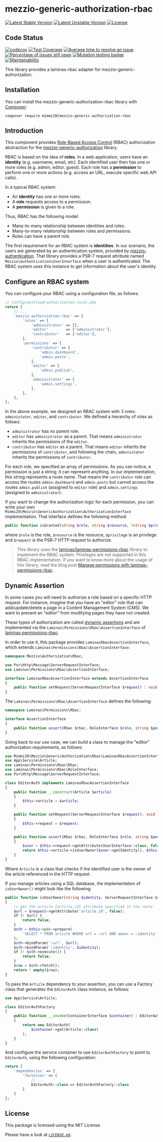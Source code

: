 # mezzio-generic-authorization-rbac

[![Latest Stable Version](https://poser.pugx.org/mimmi20/mezzio-generic-authorization-rbac/v/stable?format=flat-square)](https://packagist.org/packages/mimmi20/mezzio-generic-authorization-rbac)
[![Latest Unstable Version](https://poser.pugx.org/mimmi20/mezzio-generic-authorization-rbac/v/unstable?format=flat-square)](https://packagist.org/packages/mimmi20/mezzio-generic-authorization-rbac)
[![License](https://poser.pugx.org/mimmi20/mezzio-generic-authorization-rbac/license?format=flat-square)](https://packagist.org/packages/mimmi20/mezzio-generic-authorization-rbac)

## Code Status

[![codecov](https://codecov.io/gh/mimmi20/mezzio-generic-authorization-rbac/branch/master/graph/badge.svg)](https://codecov.io/gh/mimmi20/mezzio-generic-authorization-rbac)
[![Test Coverage](https://api.codeclimate.com/v1/badges/0e603979f6f1501d4a6f/test_coverage)](https://codeclimate.com/github/mimmi20/mezzio-generic-authorization-rbac/test_coverage)
[![Average time to resolve an issue](https://isitmaintained.com/badge/resolution/mimmi20/mezzio-generic-authorization-rbac.svg)](https://isitmaintained.com/project/mimmi20/mezzio-generic-authorization-rbac "Average time to resolve an issue")
[![Percentage of issues still open](https://isitmaintained.com/badge/open/mimmi20/mezzio-generic-authorization-rbac.svg)](https://isitmaintained.com/project/mimmi20/mezzio-generic-authorization-rbac "Percentage of issues still open")
[![Mutation testing badge](https://img.shields.io/endpoint?style=flat&url=https%3A%2F%2Fbadge-api.stryker-mutator.io%2Fgithub.com%2Fmimmi20%2Fmezzio-generic-authorization-rbac%2Fmaster)](https://dashboard.stryker-mutator.io/reports/github.com/mimmi20/mezzio-generic-authorization-rbac/master)
[![Maintainability](https://api.codeclimate.com/v1/badges/0e603979f6f1501d4a6f/maintainability)](https://codeclimate.com/github/mimmi20/mezzio-generic-authorization-rbac/maintainability)

This library provides a laminas-rbac adapter for mezzio-generic-authorization.

## Installation

You can install the mezzio-generic-authorization-rbac library with
[Composer](https://getcomposer.org):

```shell
composer require mimmi20/mezzio-generic-authorization-rbac
```

## Introduction

This component provides [Role-Based Access Control](https://en.wikipedia.org/wiki/Role-based_access_control)
(RBAC) authorization abstraction for the [mezzio-generic-authorization](https://github.com/mimmi20/mezzio-generic-authorization)
library.

RBAC is based on the idea of **roles**. In a web application, users have an
**identity** (e.g. username, email, etc). Each identified user then has one or
more roles (e.g. admin, editor, guest). Each role has a **permission** to
perform one or more actions (e.g. access an URL, execute specific web API
calls).

In a typical RBAC system:

- An **identity** has one or more roles.
- A **role** requests access to a permission.
- A **permission** is given to a role.

Thus, RBAC has the following model:

- Many-to-many relationship between identities and roles.
- Many-to-many relationship between roles and permissions.
- Roles can have a parent role.

The first requirement for an RBAC system is **identities**. In our scenario, the
users are generated by an authentication system, provided by
[mezzio-authentication](https://github.com/mezzio/mezzio-authentication).
That library provides a PSR-7 request attribute named
`Mezzio\Authentication\UserInterface` when a user is authenticated.
The RBAC system uses this instance to get information about the user's identity.

## Configure an RBAC system

You can configure your RBAC using a configuration file, as follows:

```php
// config/autoload/authorization.local.php
return [
    // ...
    'mezzio-authorization-rbac' => [
        'roles' => [
            'administrator' => [],
            'editor'        => ['administrator'],
            'contributor'   => ['editor'],
        ],
        'permissions' => [
            'contributor' => [
                'admin.dashboard',
                'admin.posts',
            ],
            'editor' => [
                'admin.publish',
            ],
            'administrator' => [
                'admin.settings',
            ],
        ],
    ],
];
```

In the above example, we designed an RBAC system with 3 roles: `administator`,
`editor`, and `contributor`. We defined a hierarchy of roles as follows:

- `administrator` has no parent role.
- `editor` has `administrator` as a parent. That means `administrator` inherits
  the permissions of the `editor`.
- `contributor` has `editor` as a parent. That means `editor` inherits the
  permissions of `contributor`, and following the chain, `administator` inherits
  the permissions of `contributor`.

For each role, we specified an array of permissions. As you can notice, a
permission is just a string; it can represent anything. In our implementation,
this string represents a route name.  That means the `contributor` role can
access the routes `admin.dashboard` and `admin.posts` but cannot access the
routes `admin.publish` (assigned to `editor` role) and `admin.settings`
(assigned to `administrator`).

If you want to change the authorization logic for each permission, you can write
your own `Mimmi20\Mezzio\GenericAuthorization\AuthorizationInterface` implementation.
That interface defines the following method:

```php
public function isGranted(string $role, string $resource, ?string $privilege = null, ?\Psr\Http\Message\ServerRequestInterface\ServerRequestInterface $request = null): bool;
```

where `$role` is the role, `$resource` is the resource, `$privilege` is an privilege and `$request` is the PSR-7 HTTP request to authorize.

> This library uses the [laminas/laminas-permissions-rbac](https://docs.laminas.dev/laminas-permissions-rbac/)
> library to implement the RBAC system. Privileges are not supported in this RBAC implementation. If you want to know more about the usage
> of this library, read the blog post 
> [Manage permissions with laminas-permissions-rbac](https://framework.zend.com/blog/2017-04-27-zend-permissions-rbac.html).

## Dynamic Assertion

In some cases you will need to authorize a role based on a specific HTTP request.
For instance, imagine that you have an "editor" role that can add/update/delete
a page in a Content Management System (CMS). We want to prevent an "editor" from
modifying pages they have not created.

These types of authorization are called [dynamic assertions](https://docs.laminas.dev/laminas-permissions-rbac/examples/#dynamic-assertions)
and are implemented via the `Laminas\Permissions\Rbac\AssertionInterface` of
[laminas-permissions-rbac](https://github.com/laminas/laminas-permissions-rbac).

In order to use it, this package provides `LaminasRbacAssertionInterface`,
which extends `Laminas\Permissions\Rbac\AssertionInterface`:

```php
namespace Mezzio\Authorization\Rbac;

use Psr\Http\Message\ServerRequestInterface;
use Laminas\Permissions\Rbac\AssertionInterface;

interface LaminasRbacAssertionInterface extends AssertionInterface
{
    public function setRequest(ServerRequestInterface $request) : void;
}
```

The `Laminas\Permissions\Rbac\AssertionInterface` defines the following:

```php
namespace Laminas\Permissions\Rbac;

interface AssertionInterface
{
    public function assert(Rbac $rbac, RoleInterface $role, string $permission) : bool;
}
```

Going back to our use case, we can build a class to manage the "editor"
authorization requirements, as follows:

```php
use Mimmi20\Mezzio\GenericAuthorization\Rbac\LaminasRbacAssertionInterface;
use App\Service\Article;
use Laminas\Permissions\Rbac\Rbac;
use Laminas\Permissions\Rbac\RoleInterface;
use Psr\Http\Message\ServerRequestInterface;

class EditorAuth implements LaminasRbacAssertionInterface
{
    public function __construct(Article $article)
    {
        $this->article = $article;
    }

    public function setRequest(ServerRequestInterface $request): void
    {
        $this->request = $request;
    }

    public function assert(Rbac $rbac, RoleInterface $role, string $permission): bool
    {
        $user = $this->request->getAttribute(UserInterface::class, false);
        return $this->article->isUserOwner($user->getIdentity(), $this->request);
    }
}
```

Where `Article` is a class that checks if the identified user is the owner of
the article referenced in the HTTP request.

If you manage articles using a SQL database, the implementation of
`isUserOwner()` might look like the following:

```php
public function isUserOwner(string $identity, ServerRequestInterface $request): bool
{
    // get the article {article_id} attribute specified in the route
    $url = $request->getAttribute('article_id', false);
    if (! $url) {
        return false;
    }
    $sth = $this->pdo->prepare(
        'SELECT * FROM article WHERE url = :url AND owner = :identity'
    );
    $sth->bindParam(':url', $url);
    $sth->bindParam(':identity', $identity);
    if (! $sth->execute()) {
        return false;
    }
    $row = $sth->fetch();
    return ! empty($row);
}
```

To pass the `Article` dependency to your assertion, you can use a Factory class
that generates the `EditorAuth` class instance, as follows:

```php
use App\Service\Article;

class EditorAuthFactory
{
    public function __invoke(ContainerInterface $container) : EditorAuth
    {
        return new EditorAuth(
            $container->get(Article::class)
        );
    }
}
```

And configure the service container to use `EditorAuthFactory` to point to
`EditorAuth`, using the following configuration:

```php
return [    
    'dependencies' => [
        'factories' => [
            // ...
            EditorAuth::class => EditorAuthFactory::class
        ]
    ]
];
```

## License

This package is licensed using the MIT License.

Please have a look at [`LICENSE.md`](LICENSE.md).
